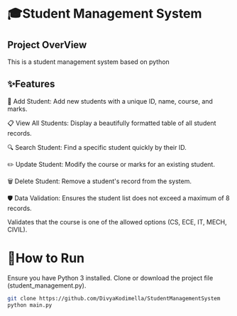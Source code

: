 # 🎓Student Management System 

## Project OverView
This is a student management system based on python

## ✨Features
👤 Add Student: Add new students with a unique ID, name, course, and marks.

📋 View All Students: Display a beautifully formatted table of all student records.

🔍 Search Student: Find a specific student quickly by their ID.

✏️ Update Student: Modify the course or marks for an existing student.

🗑️ Delete Student: Remove a student's record from the system.

🛡️ Data Validation:
Ensures the student list does not exceed a maximum of 8 records.

Validates that the course is one of the allowed options (CS, ECE, IT, MECH, CIVIL).

# 🚀How to Run
Ensure you have Python 3 installed.
Clone or download the project file (student_management.py).
```bash
git clone https://github.com/DivyaKodimella/StudentManagementSystem
python main.py

```
